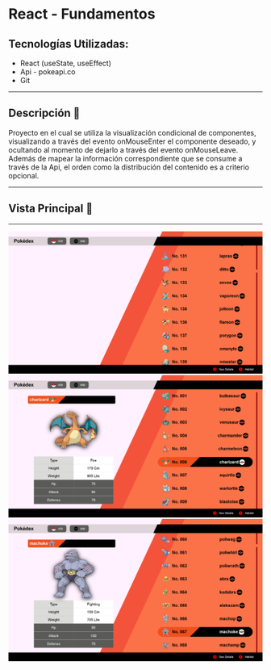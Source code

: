 # React - Fundamentos


## Tecnologías Utilizadas:

- React (useState, useEffect)
- Api - pokeapi.co
- Git

---
## Descripción 📘 

Proyecto en el cual se utiliza la visualización condicional de componentes, visualizando a través del evento onMouseEnter el componente deseado, y ocultando al momento de dejarlo a través del evento onMouseLeave.
Además de mapear la información correspondiente que se consume a través de la Api, el orden como la distribución del contenido es a criterio opcional.


---
## Vista Principal 🎨
---

<img width="800" src="src/img/view1.png">
<img width="800" src="src/img/view2.png">
<img width="800" src="src/img/view3.png">
